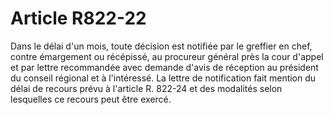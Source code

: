# Article R822-22

Dans le délai d'un mois, toute décision est notifiée par le greffier en chef, contre émargement ou récépissé, au procureur général près la cour d'appel et par lettre recommandée avec demande d'avis de réception au président du conseil régional et à l'intéressé. La lettre de notification fait mention du délai de recours prévu à l'article R. 822-24 et des modalités selon lesquelles ce recours peut être exercé.
